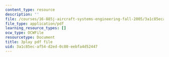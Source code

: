 ```yaml
---
content_type: resource
description: ''
file: /courses/16-885j-aircraft-systems-engineering-fall-2005/3a1c85ecaf54d2ed0c80eebfa4d52447_AwjT1gJSsco.pdf
file_type: application/pdf
learning_resource_types: []
ocw_type: OCWFile
resourcetype: Document
title: 3play pdf file
uid: 3a1c85ec-af54-d2ed-0c80-eebfa4d52447
---
```

